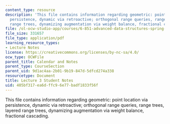 ```yaml
---
content_type: resource
description: 'This file contains information regarding geometric: point location via
  persistence, dynamic via retroactive; orthogonal range queries, range trees, layered
  range trees, dynamizing augmentation via weight balance, fractional cascading.'
file: /ol-ocw-studio-app/courses/6-851-advanced-data-structures-spring-2012/405bf317ea6dffc96e77badf1833f56f_MIT6_851S12_L3.pdf
file_size: 331657
file_type: application/pdf
learning_resource_types:
- Lecture Notes
license: https://creativecommons.org/licenses/by-nc-sa/4.0/
ocw_type: OCWFile
parent_title: Calendar and Notes
parent_type: CourseSection
parent_uid: 9d1ac4aa-2b01-9b19-847d-5dfcd274a338
resourcetype: Document
title: Lecture 3 Student Notes
uid: 405bf317-ea6d-ffc9-6e77-badf1833f56f
---
```

This file contains information regarding geometric: point location via persistence, dynamic via retroactive; orthogonal range queries, range trees, layered range trees, dynamizing augmentation via weight balance, fractional cascading.